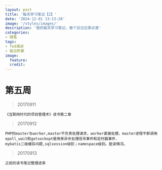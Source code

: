 ```yaml
---
layout: post
title: '每天学习笔记【2】'
date: '2024-12-01 13:13:26'
image: '/styles/images/'
description: '我的每天学习笔记，做个日记记录点滴'
categories:
- 随笔
tags:
- Ted演讲
- 每日积累
image:
  feature:
  credit:
---
```




# 第五周
> 20170911
```
《互联网时代的项目管理术》读书第二章
```

> 20170912
```
PHP的master与worker,master不负责处理请求，worker直接处理，master进程不断调用epoll_wait和getsockopt是用来异步处理信号事件和定时器事件.
mybatis二级缓存问题,sqlsession级别；namespace级别。脏读情况。
```

> 20170913
```
之前的读书笔记整理进来
```
